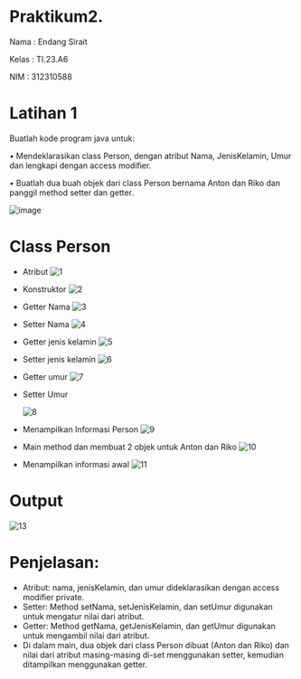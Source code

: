 # Praktikum2.
Nama  : Endang Sirait

Kelas : TI.23.A6

NIM   : 312310588

# Latihan 1
Buatlah kode program java untuk:

• Mendeklarasikan class Person, dengan
atribut Nama, JenisKelamin, Umur dan
lengkapi dengan access modifier.

• Buatlah dua buah objek dari class Person
bernama Anton dan Riko dan panggil
method setter dan getter.

![image](https://github.com/user-attachments/assets/91aa6572-8ba9-46be-bd3f-e45e1e4f68ce)

# Class Person
* Atribut
  ![1](https://github.com/user-attachments/assets/781b28aa-73bf-402b-9795-7d92c133a1d0)

* Konstruktor
  ![2](https://github.com/user-attachments/assets/d827a3ff-431d-436b-9d24-8c504762582f)

* Getter Nama
    ![3](https://github.com/user-attachments/assets/d4ed28b9-30ec-4a92-a81e-678bad5f88bd)

* Setter Nama
      ![4](https://github.com/user-attachments/assets/ab80b623-5ae6-46c5-945a-39318533d848)

* Getter jenis kelamin
  ![5](https://github.com/user-attachments/assets/8abe6382-8d19-42c8-8eec-4241ce1e9cad)

* Setter jenis kelamin
    ![6](https://github.com/user-attachments/assets/64c7d2f8-0a91-4db8-8cf8-a661b4478bea)

* Getter umur
    ![7](https://github.com/user-attachments/assets/f41bf4dc-d616-4324-8a5c-acd59a0ffc56)

* Setter Umur
  
  ![8](https://github.com/user-attachments/assets/3c8db3de-4907-44cc-8e2c-335a6c29f5a2)

* Menampilkan Informasi Person
     ![9](https://github.com/user-attachments/assets/7862e400-de78-46da-925a-0f752b52c0f4)

*  Main method dan membuat 2 objek untuk Anton dan Riko
   ![10](https://github.com/user-attachments/assets/ca33b187-fac4-4356-a1ed-1c7a0fbde4e1)

* Menampilkan informasi awal 
   ![11](https://github.com/user-attachments/assets/af472412-50c7-4928-899e-b0d2d9bcf803)

# Output
![13](https://github.com/user-attachments/assets/176b1f39-0bfc-4b7d-8cab-610e572c48f5)

# Penjelasan:
* Atribut: nama, jenisKelamin, dan umur dideklarasikan dengan access modifier private.
* Setter: Method setNama, setJenisKelamin, dan setUmur digunakan untuk mengatur nilai dari atribut.
* Getter: Method getNama, getJenisKelamin, dan getUmur digunakan untuk mengambil nilai dari atribut.
* Di dalam main, dua objek dari class Person dibuat (Anton dan Riko) dan nilai dari atribut masing-masing di-set menggunakan setter, kemudian ditampilkan menggunakan getter.





      





